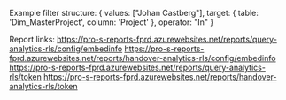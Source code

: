 Example filter structure:
{
values: ["Johan Castberg"],
target: {
table: 'Dim_MasterProject',
column: 'Project'
},
operator: "In"
}

Report links:
https://pro-s-reports-fprd.azurewebsites.net/reports/query-analytics-rls/config/embedinfo
https://pro-s-reports-fprd.azurewebsites.net/reports/handover-analytics-rls/config/embedinfo
https://pro-s-reports-fprd.azurewebsites.net/reports/query-analytics-rls/token
https://pro-s-reports-fprd.azurewebsites.net/reports/handover-analytics-rls/token
